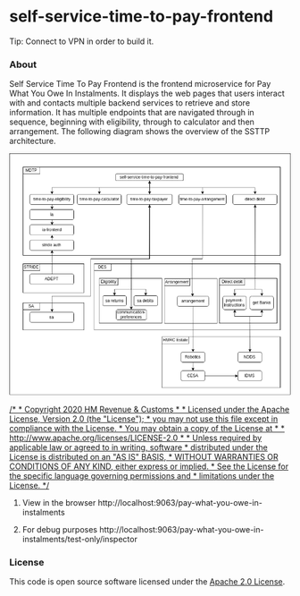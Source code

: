 # self-service-time-to-pay-frontend


Tip: Connect to VPN in order to build it.

### About 
Self Service Time To Pay Frontend is the frontend microservice for Pay What You Owe In Instalments.
It displays the web pages that users interact with and contacts multiple backend services to retrieve and store information.
It has multiple endpoints that are navigated through in sequence, beginning with eligibility, through to calculator and then arrangement.
The following diagram shows the overview of the SSTTP architecture.

<a href="https://github.com/hmrc/self-service-time-to-pay-frontend">
    <p align="center">
      <img src="https://raw.githubusercontent.com/hmrc/self-service-time-to-pay-frontend/master/public/ServiceOverview.png" alt="ServiceOverview">
    </p>/*
 * Copyright 2020 HM Revenue & Customs
 *
 * Licensed under the Apache License, Version 2.0 (the "License");
 * you may not use this file except in compliance with the License.
 * You may obtain a copy of the License at
 *
 *     http://www.apache.org/licenses/LICENSE-2.0
 *
 * Unless required by applicable law or agreed to in writing, software
 * distributed under the License is distributed on an "AS IS" BASIS,
 * WITHOUT WARRANTIES OR CONDITIONS OF ANY KIND, either express or implied.
 * See the License for the specific language governing permissions and
 * limitations under the License.
 */

</a>

1. View in the browser
 http://localhost:9063/pay-what-you-owe-in-instalments

1. For debug purposes
  http://localhost:9063/pay-what-you-owe-in-instalments/test-only/inspector


### License

This code is open source software licensed under the [Apache 2.0 License]("http://www.apache.org/licenses/LICENSE-2.0.html").
